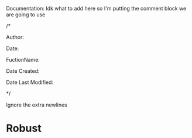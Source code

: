 Documentation:
Idk what to add here so I'm putting the comment block we are going to use 

/*

Author:

Date:

FuctionName:

Date Created:

Date Last Modified:

*/

Ignore the extra newlines
# Robust
